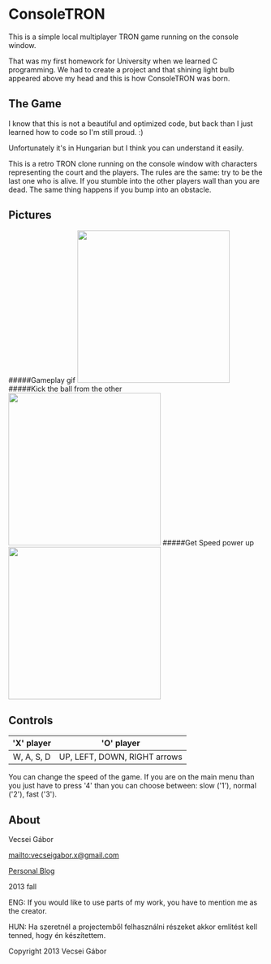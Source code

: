 # ConsoleTRON

This is a simple local multiplayer TRON game running on the console window.

That was my first homework for University when we learned C programming.
We had to create a project and that shining light bulb appeared above my head 
and this is how ConsoleTRON was born.

## The Game

I know that this is not a beautiful and optimized code, but back than 
I just learned how to code so I'm still proud. :)

Unfortunately it's in Hungarian but I think you can understand it easily.

This is a retro TRON clone running on the console window with characters representing the court and the players.
The rules are the same: try to be the last one who is alive. If you stumble into the other players wall than you are dead.
The same thing happens if you bump into an obstacle.

## Pictures

#####Gameplay gif
<img  height=300 src="https://github.com/gaborvecsei/OnalloLaboratorium/blob/master/GameplayImages/Gameplay1.gif" />
#####Kick the ball from the other
<img  height=300 src="https://github.com/gaborvecsei/OnalloLaboratorium/blob/master/GameplayImages/BallKick.gif" />
#####Get Speed power up
<img  height=300 src="https://github.com/gaborvecsei/OnalloLaboratorium/blob/master/GameplayImages/GetSpeedPowerUp.gif" />

## Controls

|  'X' player |          'O' player          |
|:-----------:|:----------------------------:|
|  W, A, S, D | UP, LEFT, DOWN, RIGHT arrows |

You can change the speed of the game. If you are on the main menu than you just have to press '4' than you
can choose between: slow ('1'), normal ('2'), fast ('3').

## About

Vecsei Gábor

<mailto:vecseigabor.x@gmail.com>

[Personal Blog][1]

2013 fall


ENG: If you would like to use parts of my work, you have to mention me as the creator.

HUN: Ha szeretnél a projectemből felhasználni részeket akkor említést kell tenned, hogy én készítettem.

Copyright 2013 Vecsei Gábor

[1]: http://gaborvecsei.wordpress.com